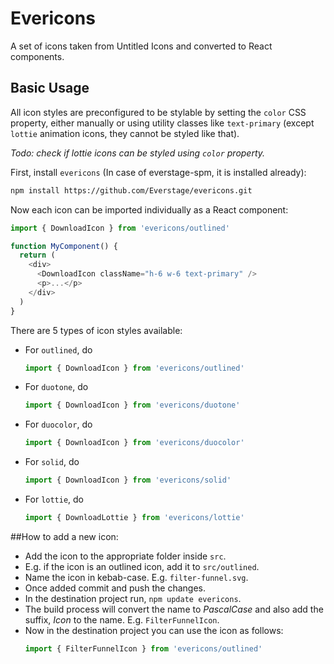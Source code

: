 # Evericons
A set of icons taken from Untitled Icons and converted to React components.

## Basic Usage

All icon styles are preconfigured to be stylable by setting the `color` CSS property, either manually or using utility classes like `text-primary` (except `lottie` animation icons, they cannot be styled like that).

*Todo: check if lottie icons can be styled using `color` property.*

First, install `evericons` (In case of everstage-spm, it is installed already):

```sh
npm install https://github.com/Everstage/evericons.git
```

Now each icon can be imported individually as a React component:

```js
import { DownloadIcon } from 'evericons/outlined'

function MyComponent() {
  return (
    <div>
      <DownloadIcon className="h-6 w-6 text-primary" />
      <p>...</p>
    </div>
  )
}
```
There are 5 types of icon styles available:
- For `outlined`, do 
  ```js
  import { DownloadIcon } from 'evericons/outlined'
  ```
- For `duotone`, do 
  ```js
  import { DownloadIcon } from 'evericons/duotone'
  ```
- For `duocolor`, do 
  ```js
  import { DownloadIcon } from 'evericons/duocolor'
  ```
- For `solid`, do 
  ```js
  import { DownloadIcon } from 'evericons/solid'
  ```
- For `lottie`, do 
  ```js
  import { DownloadLottie } from 'evericons/lottie'
  ```

##How to add a new icon:
- Add the icon to the appropriate folder inside `src`.
- E.g. if the icon is an outlined icon, add it to `src/outlined`.
- Name the icon in kebab-case. E.g. `filter-funnel.svg`.
- Once added commit and push the changes.
- In the destination project run, `npm update evericons`.
- The build process will convert the name to *PascalCase* and also add the suffix, *Icon* to the name. E.g. `FilterFunnelIcon`.
- Now in the destination project you can use the icon as follows:
  ```js
  import { FilterFunnelIcon } from 'evericons/outlined'
  ```